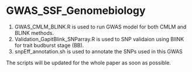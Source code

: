 # GWAS_SSF_Genomebiology

1) GWAS_CMLM_BLINK.R is used to run GWAS model for both CMLM and BLINK methods. 
2) Validation_GapitBlink_SNParray.R is used to SNP validaion using BlINK for trait budburst stage (BB). 
3)  snpEff_annotation.sh is used to annotate the SNPs used in this GWAS

The scripts will be updated for the whole paper as soon as possible. 

